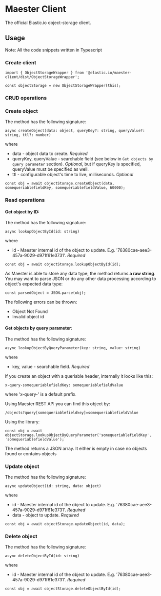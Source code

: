 # Maester Client

The official Elastic.io object-storage client.

## Usage

Note: All the code snippets written in Typescript 

### Create client
```
import { ObjectStorageWrapper } from '@elastic.io/maester-client/dist/ObjectStorageWrapper';

const objectStorage = new ObjectStorageWrapper(this);
```

### CRUD operations

### Create object

The method has the following signature:
```
async createObject(data: object, queryKey?: string, queryValue?: string, ttl?: number)
```
where
- data - object data to create. *Required*
- queryKey, queryValue - searchable field (see below in `Get objects by query parameter` section). *Optional*, but if queryKey is specified, queryValue must be specified as well. 
- ttl - configurable object's time to live, milliseconds. *Optional*

```
const obj = await objectStorage.createObject(data, somequeriablefieldKey, somequeriablefieldValue, 60000);
```

### Read operations
#### Get object by ID:

The method has the following signature:
```
async lookupObjectById(id: string)
```
where
- id - Maester internal id of the object to update. E.g. '76380cae-aee3-457a-9029-d971f61e3731'. *Required*

```
const obj = await objectStorage.lookupObjectById(id);
```
As Maester is able to store any data type, the method returns **a raw string**.
You may want to parse JSON or do any other data processing according to object's expected data type:
```
const parsedObject = JSON.parse(obj);
```
The following errors can be thrown:
- Object Not Found
- Invalid object id

#### Get objects by query parameter:

The method has the following signature:
```
async lookupObjectByQueryParameter(key: string, value: string)
```
where
- key, value - searchable field. *Required*

If you create an object with a queriable header, internally it looks like this:
```
x-query-somequeriablefieldKey: somequeriablefieldValue
```
where 'x-query-' is a default prefix.

Using Maester REST API you can find this object by:
```
/objects?query[somequeriablefieldkey]=somequeriablefieldValue
```
Using the library:
```
const obj = await objectStorage.lookupObjectByQueryParameter('somequeriablefieldKey', 'somequeriablefieldValue');
```
The method returns a JSON array. It either is empty in case no objects found or contains objects

### Update object

The method has the following signature:
```
async updateObject(id: string, data: object)
```
where
- id - Maester internal id of the object to update. E.g. '76380cae-aee3-457a-9029-d971f61e3731'. *Required*
- data - object to update. *Required*

```
const obj = await objectStorage.updateObject(id, data);
```

### Delete object

The method has the following signature:
```
async deleteObjectById(id: string)
```
where
- id - Maester internal id of the object to update. E.g. '76380cae-aee3-457a-9029-d971f61e3731'. *Required*

```
const obj = await objectStorage.deleteObjectById(id);
```
